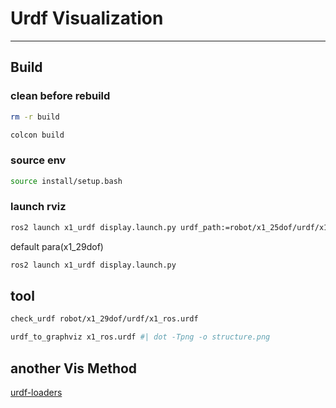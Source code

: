 # Urdf Visualization
---
## Build
### clean before rebuild
```bash
rm -r build
```
```bash
colcon build
```
### source env
```bash
source install/setup.bash
```
### launch rviz
```bash
ros2 launch x1_urdf display.launch.py urdf_path:=robot/x1_25dof/urdf/x1_25dof.urdf
```
default para(x1_29dof)
```bash
ros2 launch x1_urdf display.launch.py
```


## tool
```bash
check_urdf robot/x1_29dof/urdf/x1_ros.urdf

urdf_to_graphviz x1_ros.urdf #| dot -Tpng -o structure.png
```

## another Vis Method
[urdf-loaders](https://gkjohnson.github.io/urdf-loaders/javascript/example/bundle/)
